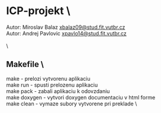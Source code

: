 # ICP-projekt \

Autor: Miroslav Balaz <xbalaz09@stud.fit.vutbr.cz>\
Autor: Andrej Pavlovic <xpavlo14@stud.fit.vutbr.cz>\
\
\
## Makefile \
make - prelozi vytvorenu aplikaciu \
make run - spusti prelozenu aplikaciu \
make pack - zabali aplikaciu k odovzdaniu \
make doxygen - vytvori doxygen documentaciu v html forme \
make clean - vymaze subory vytvorene pri preklade \


